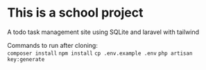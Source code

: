 # This is a school project
A todo task management site using SQLite and laravel with tailwind

Commands to run after cloning:  
`composer install` `npm install` `cp .env.example .env` `php artisan key:generate`
